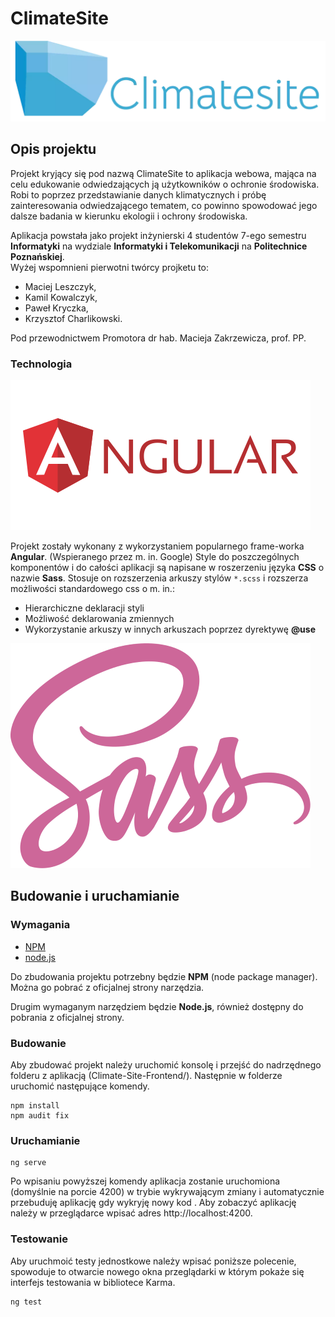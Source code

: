 # ClimateSite

![Logo projektu, góra lodowa z podpisem ClimateSite](src/assets/img/icons/logo3.png)

## Opis projektu

Projekt kryjący się pod nazwą ClimateSite to aplikacja webowa, mająca na celu edukowanie odwiedzających ją użytkowników o ochronie środowiska. Robi to poprzez przedstawianie danych klimatycznych i próbę zainteresowania odwiedzającego tematem, co powinno spowodować jego dalsze badania w kierunku ekologii i ochrony środowiska.

Aplikacja powstała jako projekt inżynierski 4 studentów 7-ego semestru **Informatyki** na wydziale **Informatyki i Telekomunikacji** na **Politechnice Poznańskiej**.  
Wyżej wspomnieni pierwotni twórcy projketu to:

- Maciej Leszczyk,
- Kamil Kowalczyk,
- Paweł Kryczka,
- Krzysztof Charlikowski.

Pod przewodnictwem Promotora dr hab. Macieja Zakrzewicza, prof. PP.

### Technologia

![Logo technologi Angular](src/assets/img/icons/angular-logo.png)

Projekt zostały wykonany z wykorzystaniem popularnego frame-worka **Angular**. (Wspieranego przez m. in. Google)
Style do poszczególnych komponentów i do całości aplikacji są napisane w roszerzeniu języka **CSS** o nazwie **Sass**. Stosuje on rozszerzenia arkuszy stylów ```*.scss``` i rozszerza możliwości standardowego css o m. in.:

- Hierarchiczne deklaracji styli
- Możliwość deklarowania zmiennych
- Wykorzystanie arkuszy w innych arkuszach poprzez dyrektywę **@use**

![Logo technologi Sass](src/assets/img/icons/sass-logo-s.png)

## Budowanie i uruchamianie
### Wymagania

- [NPM](https://www.npmjs.com/)
- [node.js](https://nodejs.org/en/)

Do zbudowania projektu potrzebny będzie **NPM** (node package manager).
Można go pobrać z oficjalnej strony narzędzia.

Drugim wymaganym narzędziem będzie **Node.js**, również dostępny do pobrania z oficjalnej strony.

### Budowanie
Aby zbudować projekt należy uruchomić konsolę i przejść do nadrzędnego folderu z aplikacją (Climate-Site-Frontend/).
Następnie w folderze uruchomić następujące komendy.
```
npm install
npm audit fix
```
### Uruchamianie
```
ng serve
```
Po wpisaniu powyższej komendy aplikacja zostanie uruchomiona (domyślnie na porcie 4200) w trybie wykrywającym zmiany i automatycznie przebuduję aplikację gdy wykryję nowy kod .
Aby zobaczyć aplikację należy w przeglądarce wpisać adres http://localhost:4200.

### Testowanie
Aby uruchmoić testy jednostkowe należy wpisać poniższe polecenie, spowoduje to otwarcie nowego okna przeglądarki w którym pokaże się interfejs testowania w bibliotece Karma.
```
ng test
```
